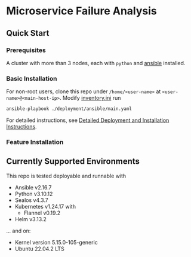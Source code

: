 # Microservice Failure Analysis

## Quick Start

### Prerequisites

A cluster with more than 3 nodes, each with `python` and [ansible](https://www.ansible.com/) installed.

### Basic Installation

For non-root users, clone this repo under `/home/<user-name>` at `<user-name>@<main-host-ip>`.
Modify [inventory.ini](./deployment/ansible/inventory.ini) run 

```bash
ansible-playbook ./deployment/ansible/main.yaml
```

For detailed instructions, see [Detailed Deployment and Installation Instructions](./docs/Installation.md).

### Feature Installation

## Currently Supported Environments

This repo is tested deployable and runnable with 

- Ansible v2.16.7
- Python v3.10.12
- Sealos v4.3.7
- Kubernetes v1.24.17 with 
  - Flannel v0.19.2
- Helm v3.13.2

... and on: 

- Kernel version 5.15.0-105-generic
- Ubuntu 22.04.2 LTS
